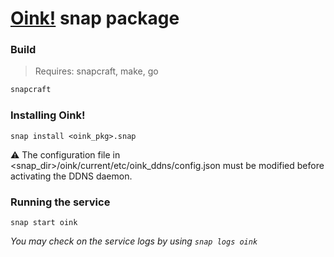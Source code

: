 # [Oink!](https://github.com/RLado/Oink) snap package
### Build
> Requires: snapcraft, make, go
```bash
snapcraft
```

### Installing Oink!
```
snap install <oink_pkg>.snap
```

⚠️ The configuration file in <snap_dir>/oink/current/etc/oink_ddns/config.json must be modified before activating the DDNS daemon.

### Running the service
```
snap start oink
```

*You may check on the service logs by using `snap logs oink`*

